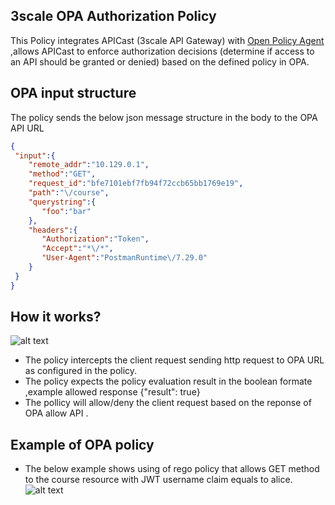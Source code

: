 
## 3scale OPA Authorization Policy

This Policy integrates APICast (3scale API Gateway) with  [Open Policy Agent](https://www.openpolicyagent.org/)  ,allows APICast to enforce authorization decisions (determine if access to an API should be granted or denied)  based on the defined policy in OPA.


## OPA input structure
 The policy sends the below json message structure in the body to the OPA API URL 
  ```json          
{
   "input":{
      "remote_addr":"10.129.0.1",
      "method":"GET",
      "request_id":"bfe7101ebf7fb94f72ccb65bb1769e19",
      "path":"\/course",
      "querystring":{
         "foo":"bar"
      },
      "headers":{
         "Authorization":"Token",
         "Accept":"*\/*",
         "User-Agent":"PostmanRuntime\/7.29.0"
      }
   }
}
```

## How it works?
![alt text](https://github.com/abdelhamidfg/opa-authorization-policy/blob/main/opa-flow.jpg?raw=true)
- The policy intercepts the client request sending http request to OPA URL as configured in the policy. 
- The policy expects the policy evaluation result in the boolean formate  ,example allowed response {"result": true}
- The pollicy will allow/deny the client request based on the reponse of OPA allow API .
 
 ## Example of OPA policy 
- The below example shows using of rego policy that allows GET method to the course resource with JWT username claim equals to alice.
      ![alt text](https://github.com/abdelhamidfg/opa-authorization-policy/blob/main/jwt-policy.jpg?raw=true)


